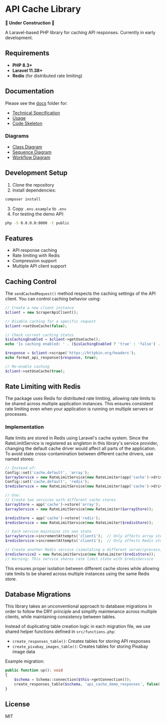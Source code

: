 # API Cache Library

**🚧 Under Construction 🚧**

A Laravel-based PHP library for caching API responses. Currently in early development.

## Requirements

- **PHP 8.3+**
- **Laravel 11.38+**
- **Redis** (for distributed rate limiting)

## Documentation

Please see the [docs](docs) folder for:
- [Technical Specification](docs/technical-specification.md)
- [Usage](docs/usage.md)
- [Code Skeleton](docs/code-skeleton.md)

### Diagrams
- [Class Diagram](docs/diagrams/class-diagram.mmd)
- [Sequence Diagram](docs/diagrams/sequence-diagram.mmd)
- [Workflow Diagram](docs/diagrams/workflow-diagram.mmd)

## Development Setup

1. Clone the repository
2. Install dependencies:
```bash
composer install
```
3. Copy `.env.example` to `.env`
4. For testing the demo API:
```bash
php -S 0.0.0.0:8000 -t public
```

## Features

- API response caching
- Rate limiting with Redis
- Compression support
- Multiple API client support

## Caching Control

The `sendCachedRequest()` method respects the caching settings of the API client. You can control caching behavior using:

```php
// Create a new client instance
$client = new ScraperApiClient();

// Disable caching for a specific request
$client->setUseCache(false);

// Check current caching status
$isCachingEnabled = $client->getUseCache();
echo 'Is caching enabled: ' . ($isCachingEnabled ? 'true' : 'false') . PHP_EOL;

$response = $client->scrape('https://httpbin.org/headers');
echo format_api_response($response, true);

// Re-enable caching
$client->setUseCache(true);
```

## Rate Limiting with Redis

The package uses Redis for distributed rate limiting, allowing rate limits to be shared across multiple application instances. This ensures consistent rate limiting even when your application is running on multiple servers or processes.

### Implementation

Rate limits are stored in Redis using Laravel's cache system. Since the RateLimitService is registered as singleton in this library's service provider, changing the default cache driver would affect all parts of the application. To avoid state cross-contamination between different cache drivers, use named stores:

```php
// Instead of:
Config::set('cache.default', 'array');
$arrayService = new RateLimitService(new RateLimiter(app('cache')->driver()));
Config::set('cache.default', 'redis');
$redisService = new RateLimitService(new RateLimiter(app('cache')->driver()));

// Use:
// Create two services with different cache stores
$arrayStore = app('cache')->store('array');
$arrayService = new RateLimitService(new RateLimiter($arrayStore));

$redisStore = app('cache')->store('redis');
$redisService = new RateLimitService(new RateLimiter($redisStore));

// Each service maintains its own state
$arrayService->incrementAttempts('client1');  // Only affects array store
$redisService->incrementAttempts('client1');  // Only affects Redis store

// Create another Redis service (simulating a different server/process)
$redisService2 = new RateLimitService(new RateLimiter($redisStore));
// Warning: This service shares rate limit state with $redisService
```

This ensures proper isolation between different cache stores while allowing rate limits to be shared across multiple instances using the same Redis store.

## Database Migrations

This library takes an unconventional approach to database migrations in order to follow the DRY principle and simplify maintenance across multiple clients, while maintaining consistency between tables.

Instead of duplicating table creation logic in each migration file, we use shared helper functions defined in `src/functions.php`:

- `create_responses_table()`: Creates tables for storing API responses
- `create_pixabay_images_table()`: Creates tables for storing Pixabay image data

Example migration:
```php
public function up(): void
{
    $schema = Schema::connection($this->getConnection());
    create_responses_table($schema, 'api_cache_demo_responses', false);
}
```

## License

MIT 